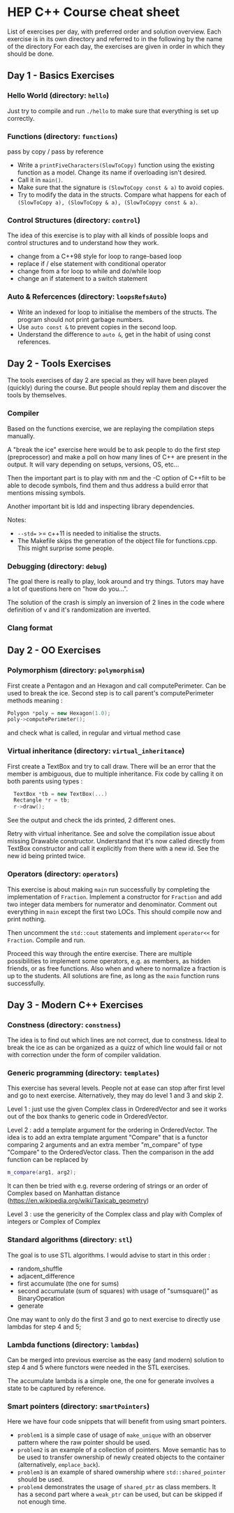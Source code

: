 HEP C++ Course cheat sheet
==========================

List of exercises per day, with preferred order and solution overview.
Each exercise is in its own directory and referred to in the following by the name of the directory
For each day, the exercises are given in order in which they should be done.

Day 1 - Basics Exercises
----

### Hello World (directory: `hello`)

Just try to compile and run `./hello` to make sure that everything is set up correctly.

### Functions (directory: `functions`)

pass by copy / pass by reference

- Write a `printFiveCharacters(SlowToCopy)` function using the existing function as a model. Change its name
  if overloading isn't desired.
- Call it in `main()`.
- Make sure that the signature is `(SlowToCopy const & a)` to avoid copies.
- Try to modify the data in the structs. Compare what happens for each of `(SlowToCopy a), (SlowToCopy & a), (SlowToCopyy const & a)`.

### Control Structures (directory: `control`)

The idea of this exercise is to play with all kinds of possible loops and control structures and to understand how they work.

- change from a C++98 style for loop to range-based loop
- replace if / else statement with conditional operator
- change from a for loop to while and do/while loop
- change an if statement to a switch statement

### Auto & Refercences (directory: `loopsRefsAuto`)

- Write an indexed for loop to initialise the members of the structs. The program should not print garbage numbers.
- Use `auto const &` to prevent copies in the second loop.
- Understand the difference to `auto &`, get in the habit of using const references.


Day 2 - Tools Exercises
-----


The tools exercises of day 2 are special as they will have been played (quickly) during the course. But people should replay them and discover the tools by themselves.


### Compiler

Based on the functions exercise, we are replaying the compilation steps manually.

A "break the ice" exercise here would be to ask people to do the first step (preprocessor) and make a poll on how many lines of C++ are present in the output. It will vary depending on setups, versions, OS, etc...

Then the important part is to play with nm and the -C option of C++filt to be able to decode symbols, find them and thus address a build error that mentions missing symbols.

Another important bit is ldd and inspecting library dependencies.

Notes:
- `--std=` >= c++11 is needed to initialise the structs.
- The Makefile skips the generation of the object file for functions.cpp. This might surprise some people.

### Debugging (directory: `debug`)

The goal there is really to play, look around and try things. Tutors may have a lot of questions here on "how do you...".

The solution of the crash is simply an inversion of 2 lines in the code where definition of v and it's randomization are inverted.

### Clang format



## Day 2 - OO Exercises


### Polymorphism (directory: `polymorphism`)

First create a Pentagon and an Hexagon and call computePerimeter. Can be used to break the ice.
Second step is to call parent's computePerimeter methods meaning :

```cpp
Polygon *poly = new Hexagon(1.0);
poly->computePerimeter();
```
and check what is called, in regular and virtual method case


### Virtual inheritance (directory: `virtual_inheritance`)

First create a TextBox and try to call draw.
There will be an error that the member is ambiguous, due to multiple inheritance.
Fix code by calling it on both parents using types :

```cpp
  TextBox *tb = new TextBox(...)
  Rectangle *r = tb;
  r->draw();
```

See the output and check the ids printed, 2 different ones.

Retry with virtual inheritance.
See and solve the compilation issue about missing Drawable constructor. Understand that it's now called directly from TextBox constructor and call it explicitly from there with a new id.
See the new id being printed twice.


### Operators (directory: `operators`)

This exercise is about making `main` run successfully by completing the implementation of `Fraction`.
Implement a constructor for `Fraction` and add two integer data members for numerator and denominator.
Comment out everything in `main` except the first two LOCs.
This should compile now and print nothing.

Then uncomment the `std::cout` statements and implement `operator<<` for `Fraction`.
Compile and run.

Proceed this way through the entire exercise.
There are multiple possibilities to implement some operators, e.g. as members, as hidden friends, or as free functions.
Also when and where to normalize a fraction is up to the students.
All solutions are fine, as long as the `main` function runs successfully.


Day 3 - Modern C++ Exercises
----

### Constness (directory: `constness`)

The idea is to find out which lines are not correct, due to constness.
Ideal to break the ice as can be organized as a quizz of which line would fail or not with correction under the form of compiler validation.

### Generic programming (directory: `templates`)

This exercise has several levels. People not at ease can stop after first level and go to next exercise. Alternatively, they may do level 1 and 3 and skip 2.

Level 1 : just use the given Complex class in OrderedVector and see it works out of the box thanks to generic code in OrderedVector.

Level 2 : add a template argument for the ordering in OrderedVector.
The idea is to add an extra template argument "Compare" that is a functor comparing 2 arguments and an extra member "m_compare" of type "Compare" to the OrderedVector class. Then the comparison in the add function can be replaced by

```cpp
m_compare(arg1, arg2);
```
It can then be tried with e.g. reverse ordering of strings or an order of Complex based on Manhattan distance (https://en.wikipedia.org/wiki/Taxicab_geometry)

Level 3 : use the genericity of the Complex class and play with Complex of integers or Complex of Complex

### Standard algorithms (directory: `stl`)

The goal is to use STL algorithms. I would advise to start in this order :

  - random_shuffle
  - adjacent_difference
  - first accumulate (the one for sums)
  - second accumulate (sum of squares) with usage of "sumsquare<T>()" as BinaryOperation
  - generate

One may want to only do the first 3 and go to next exercise to directly use lambdas for step 4 and 5;

### Lambda functions (directory: `lambdas`)

Can be merged into previous exercise as the easy (and modern) solution to step 4 and 5 where functors were needed in the STL exercises.

The accumulate lambda is a simple one, the one for generate involves a state to be captured by reference.

### Smart pointers (directory: `smartPointers`)

Here we have four code snippets that will benefit from using smart pointers.

 - `problem1` is a simple case of usage of `make_unique` with an observer pattern where the raw pointer should be used.
 - `problem2` is an example of a collection of pointers. Move semantic has to be used to transfer ownership of newly created objects to the container (alternatively, `emplace_back`).
 - `problem3` is an example of shared ownership where `std::shared_pointer` should be used.
 - `problem4` demonstrates the usage of `shared_ptr` as class members. It has a second part where a `weak_ptr` can be used, but can be skipped if not enough time.
